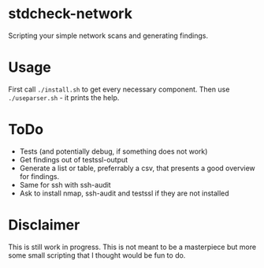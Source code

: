 # stdcheck-network

Scripting your simple network scans and generating findings.

# Usage

First call `./install.sh` to get every necessary component.
Then use `./useparser.sh` - it prints the help.

# ToDo

* Tests (and potentially debug, if something does not work)
* Get findings out of testssl-output
* Generate a list or table, preferrably a csv, that presents a good overview for findings.
* Same for ssh with ssh-audit
* Ask to install nmap, ssh-audit and testssl if they are not installed

# Disclaimer

This is still work in progress.
This is not meant to be a masterpiece but more some small scripting that I thought would be fun to do.
